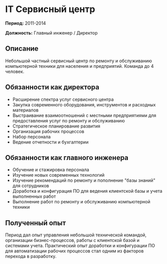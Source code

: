 # IT Сервисный центр

**Период:** 2011-2014

**Должность:** Главный инженер / Директор

## Описание

Небольшой частный сервисный центр по ремонту и обслуживанию компьютерной техники для населения и предприятий. Команда до 4 человек.


## Обязанности как директора

- Расширение спектра услуг сервисного центра
- Закупка современного оборудования, инструментов и расходных материалов
- Выстраивание взаимоотношений с местными предприятиями для предоставления услуг по ремонту и обслуживанию
- Стратегическое планирование развития
- Организация рабочих процессов
- Набор персонала
- Ведение отчетности и бухгалтерии


## Обязанности как главного инженера

- Обучение и стажировка персонала
- Изучение новых современных технологий
- Изучение рекомендаций по ремонту и пополнение "базы знаний" для сотрудников
- Доработка и конфигурация ПО для ведения клиентской базы и учета выполненных работ
- Выполнение работ по ремонту и обслуживанию компьютерной техники


## Полученный опыт

Период дал опыт управления небольшой технической командой, организации бизнес-процессов, работы с клиентской базой и системами учета. Практический опыт доработки и конфигурации ПО для автоматизации рабочих процессов стал одним из факторов перехода в разработку.

